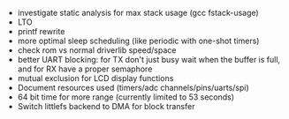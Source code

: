 -   investigate static analysis for max stack usage (gcc fstack-usage)
-   LTO
-   printf rewrite
-   more optimal sleep scheduling (like periodic with one-shot timers)
-   check rom vs normal driverlib speed/space
-   better UART blocking: for TX don't just busy wait when the buffer is full,
    and for RX have a proper semaphore
-   mutual exclusion for LCD display functions
-   Document resources used (timers/adc channels/pins/uarts/spi)
-   64 bit time for more range (currently limited to 53 seconds)
-   Switch littlefs backend to DMA for block transfer
